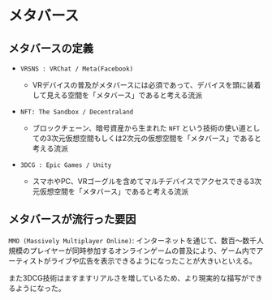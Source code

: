 # メタバース

## メタバースの定義

- `VRSNS : VRChat / Meta(Facebook)`
  - VRデバイスの普及がメタバースには必須であって、デバイスを頭に装着して見える空間を「メタバース」であると考える流派

- `NFT: The Sandbox / Decentraland`
  - ブロックチェーン、暗号資産から生まれた `NFT` という技術の使い道としての3次元仮想空間もしくは2次元の仮想空間を「メタバース」であると考える流派

- `3DCG : Epic Games / Unity`
  - スマホやPC、VRゴーグルを含めてマルチデバイスでアクセスできる3次元仮想空間を「メタバース」であると考える流派

##  メタバースが流行った要因

`MMO (Massively Multiplayer Online)`: インターネットを通じて、数百〜数千人規模のプレイヤーが同時参加するオンラインゲームの普及により、ゲーム内でアーティストがライブや広告を表示できるようになったことが大きいといえる。  

また3DCG技術はますますリアルさを増しているため、より現実的な描写ができるようになった。